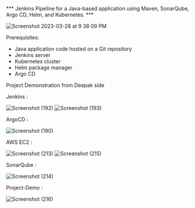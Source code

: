 *** Jenkins Pipeline for a Java-based application using Maven, SonarQube, Argo CD, Helm, and Kubernetes. ***

![Screenshot 2023-03-28 at 9 38 09 PM](https://user-images.githubusercontent.com/43399466/228301952-abc02ca2-9942-4a67-8293-f76647b6f9d8.png)

Prerequisites:
   -  Java application code hosted on a Git repository
   -  Jenkins server
   -  Kubernetes cluster
   -  Helm package manager
   -  Argo CD

Project Demonstration from Deepak side 

Jenkins :

![Screenshot (192)](https://github.com/user-attachments/assets/840f7e91-5f78-4491-b034-12886bc4e513)
![Screenshot (193)](https://github.com/user-attachments/assets/adf94832-2693-4461-a54c-1fbe0a42d8e2)

ArgoCD : 

![Screenshot (190)](https://github.com/user-attachments/assets/266ab49c-64af-4bf1-8599-f64773b0f785)

AWS EC2 : 

![Screenshot (213)](https://github.com/user-attachments/assets/193deb58-d598-42a6-8287-5bc9ccafdb5d)
![Screenshot (215)](https://github.com/user-attachments/assets/8e7f430d-eac2-4af0-88e6-957ab2e10b9c)

SonarQube : 

![Screenshot (214)](https://github.com/user-attachments/assets/f886dcb7-1959-425c-b0dc-e04b4e72390a)

Project-Demo :  

![Screenshot (216)](https://github.com/user-attachments/assets/812f396b-4227-440f-8917-3dff11b31ac9)




